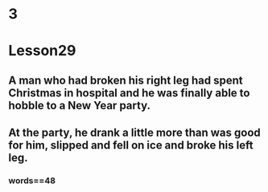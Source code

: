 # 3
# Lesson29
## A man who had broken his right leg had spent Christmas in hospital and he was finally able to hobble to a New Year party.
## At the party, he drank a little more than was good for him, slipped and fell on ice and broke his left leg.
### words==48
